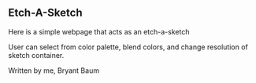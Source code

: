 ## Etch-A-Sketch ##

Here is a simple webpage that acts as an etch-a-sketch

User can select from color palette, blend colors, and change resolution of sketch container.

Written by me, Bryant Baum
